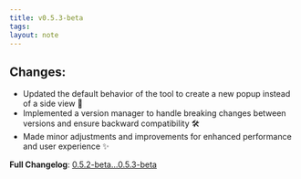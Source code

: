 ```yaml
---
title: v0.5.3-beta
tags: 
layout: note 
---
```


## Changes:

- Updated the default behavior of the tool to create a new popup instead of a side view 🔄
- Implemented a version manager to handle breaking changes between versions and ensure backward compatibility 🛠️
- Made minor adjustments and improvements for enhanced performance and user experience ✨

**Full Changelog**: [0.5.2-beta...0.5.3-beta](https://github.com/nhaouari/obsidian-textgenerator-plugin/compare/0.5.2-beta...0.5.3-beta)
